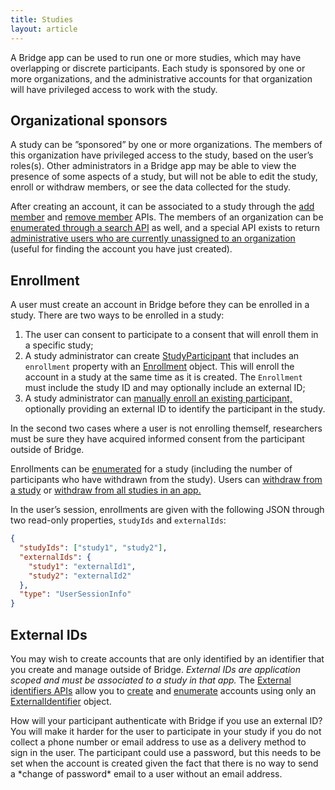 ```yaml
---
title: Studies
layout: article
---
```


<div id="toc"></div>

A Bridge app can be used to run one or more studies, which may have overlapping or discrete participants. Each study is sponsored by one or more organizations, and the administrative accounts for that organization will have privileged access to work with the study.

## Organizational sponsors

A study can be ”sponsored” by one or more organizations. The members of this organization have privileged access to the study, based on the user’s roles(s). Other administrators in a Bridge app may be able to view the presence of some aspects of a study, but will not be able to edit the study, enroll or withdraw members, or see the data collected for the study.

After creating an account, it can be associated to a study through the [add member](/swagger-ui/index.html#/Organizations/addMember) and [remove member](/swagger-ui/index.html#/Organizations/removeMember) APIs. The members of an organization can be [enumerated through a search API](/swagger-ui/index.html#/Organizations/getMembers) as well, and a special API exists to return [administrative users who are currently unassigned to an organization](/swagger-ui/index.html#/Organizations/getUnassignedAdminAccounts) (useful for finding the account you have just created).

## Enrollment

A user must create an account in Bridge before they can be enrolled in a study. There are two ways to be enrolled in a study:

1. The user can consent to participate to a consent that will enroll them in a specific study;
1. A study administrator can create [StudyParticipant](/model-browser.html#StudyParticipant) that includes an `enrollment` property with an [Enrollment](/model-browser.html#Enrollment) object. This will enroll the account in a study at the same time as it is created. The `Enrollment` must include the study ID and may optionally include an external ID;
1. A study administrator can [manually enroll an existing participant,](/swagger-ui/index.html#/Studies/enrollParticipant) optionally providing an external ID to identify the participant in the study.

In the second two cases where a user is not enrolling themself, researchers must be sure they have acquired informed consent from the participant outside of Bridge.

Enrollments can be [enumerated](/swagger-ui/index.html#/Studies/getEnrollees) for a study (including the number of participants who have withdrawn from the study). Users can [withdraw from a study](/swagger-ui/index.html#/Studies/withdrawParticipant) or [withdraw from all studies in an app.](/swagger-ui/index.html#/Consents/withdrawFromApp)

In the user’s session, enrollments are given with the following JSON through two read-only properties, `studyIds` and `externalIds`:

```json
{
  "studyIds": ["study1", "study2"],
  "externalIds": {
    "study1": "externalId1",
    "study2": "externalId2"
  },
  "type": "UserSessionInfo"
}
```

## External IDs

You may wish to create accounts that are only identified by an identifier that you create and manage outside of Bridge. *External IDs are application scoped and must be associated to a study in that app.* The [External identifiers APIs](/swagger-ui/index.html#/External%20Identifiers) allow you to [create](/swagger-ui/index.html#/External%20Identifiers/createExternalId) and [enumerate](/swagger-ui/index.html#/External%20Identifiers/getExternalIds) accounts using only an [ExternalIdentifier](/model-browser.html#ExternalIdentifier) object. 

<div class="ui warning message">
    <p>
    	How will your participant authenticate with Bridge if you use an external ID? You will make it harder for the user to participate in your study if you do not collect a phone number or email address to use as a delivery method to sign in the user. The participant could use a password, but this needs to be set when the account is created given the fact that there is no way to send a *change of password* email to a user without an email address.
    </p>
</div>